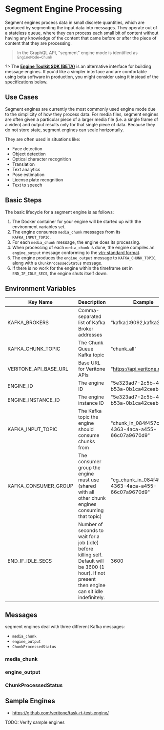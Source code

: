 # Segment Engine Processing

Segment engines process data in small discrete quantities, which are produced by segmenting the input data into messages.
They operate out of a stateless queue, where they can process each small bit of content without having any knowledge of the content that came before or after the piece of content that they are processing.

> In the GraphQL API, "segment" engine mode is identified as `EngineMode=Chunk`

?> The **[Engine Toolkit SDK (BETA)](engines/toolkit/)**
is an alternative interface for building message engines.
If you'd like a simpler interface and are comfortable using beta software in production, 
you might consider using it instead of the specifications below.

## Use Cases

Segment engines are currently the most commonly used engine mode due to the simplicity of how they process data.
For media files, segment engines are often given a particular piece of a larger media file (i.e. a single frame of a video) and output results only for that single piece of data.
Because they do not store state, segment engines can scale horizontally.

They are often used in situations like:

- Face detection
- Object detection
- Optical character recognition
- Translation
- Text analytics
- Pose estimation
- License plate recognition
- Text to speech

## Basic Steps

The basic lifecycle for a segment engine is as follows:

1. The Docker container for your engine will be started up with the environment variables set.
1. The engine consumes `media_chunk` messages from its `KAFKA_INPUT_TOPIC`.
1. For each `media_chunk` message, the engine does its processing.
1. When processing of each `media_chunk` is done, the engine compiles an `engine_output` message conforming to the [vtn-standard format](/engines/standards/engine-output).
1. The engine produces the `engine_output` message to `KAFKA_CHUNK_TOPIC`, along with a `ChunkProcessedStatus` message.
1. If there is no work for the engine within the timeframe set in `END_IF_IDLE_SECS`, the engine shuts itself down.

## Environment Variables

| Key Name | Description | Example |
| -------- | ----------- | ------- |
| KAFKA_BROKERS | Comma-separated list of Kafka Broker addresses | "kafka1:9092,kafka2:9092" |
| KAFKA_CHUNK_TOPIC | The Chunk Queue Kafka topic | "chunk_all" |
| VERITONE_API_BASE_URL | Base URL for Veritone APIs | "https://api.veritone.com" |
| ENGINE_ID | The engine ID | "5e323ad7-2c5b-48f6-b53a-0b1ca42ceab3"
| ENGINE_INSTANCE_ID | The engine instance ID | "5e323ad7-2c5b-48f6-b53a-0b1ca42ceab3_324" |
| KAFKA_INPUT_TOPIC | The Kafka topic the engine should consume chunks from | "chunk_in_084f457c-4363-4aca-a455-66c07a9670d9" |
| KAFKA_CONSUMER_GROUP | The consumer group the engine must use (shared with all other chunk engines consuming that topic) | "cg_chunk_in_084f457c-4363-4aca-a455-66c07a9670d9" |
| END_IF_IDLE_SECS | Number of seconds to wait for a job (idle) before killing self.  Default will be 3600 (1 hour). If not present then engine can sit idle indefinitely. | 3600 |

## Messages

segment engines deal with three different Kafka messages:

- `media_chunk`
- `engine_output`
- `ChunkProcessedStatus`

### media_chunk

[](../_messages/media_chunk.md ':include')

### engine_output

[](../_messages/engine_output.md ':include')

### ChunkProcessedStatus

[](../_messages/chunkprocessedstatus.md ':include')

## Sample Engines

- https://github.com/veritone/task-rt-test-engine/

TODO: Verify sample engines
